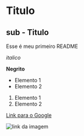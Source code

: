# Titulo
## sub - Titulo


Esse é meu primeiro README

*italico*

**Negrito**

- Elemento 1
- Elemento 2

1) Elemento 1
2) Elemento 2

[Link para o Google](hhtps://www.goggle.com)

![link da imagem](https://tecadmin.net/wp-content/uploads/2020/09/setup-multiple-git-account-on-a-system.png)